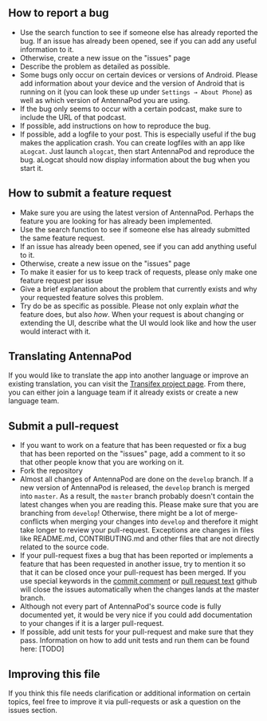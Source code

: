 How to report a bug
-------------------
- Use the search function to see if someone else has already reported the bug. If an issue has already been opened, see if you can add any useful information to it.
- Otherwise, create a new issue on the "issues" page
- Describe the problem as detailed as possible.
- Some bugs only occur on certain devices or versions of Android. Please add information about your device and the version of Android that is running on it (you can look these up under `Settings → About Phone`) as well as which version of AntennaPod you are using.
- If the bug only seems to occur with a certain podcast, make sure to include the URL of that podcast.
- If possible, add instructions on how to reproduce the bug.
- If possible, add a logfile to your post. This is especially useful if the bug makes the application crash. You can create logfiles with an app like `aLogcat`. Just launch `alogcat`, then start AntennaPod and reproduce the bug. aLogcat should now display information about the bug when you start it.

How to submit a feature request
-------------------------------
- Make sure you are using the latest version of AntennaPod. Perhaps the feature you are looking for has already been implemented.
- Use the search function to see if someone else has already submitted the same feature request. 
- If an issue has already been opened, see if you can add anything useful to it.
- Otherwise, create a new issue on the "issues" page
- To make it easier for us to keep track of requests, please only make one feature request per issue
- Give a brief explanation about the problem that currently exists and why your requested feature solves this problem.
- Try do be as specific as possible. Please not only explain *what* the feature does, but also *how*. When your request is about changing or extending the UI, describe what the UI would look like and how the user would interact with it.

Translating AntennaPod
----------------------
If you would like to translate the app into another language or improve an existing translation, you can visit the [Transifex project page](https://www.transifex.com/projects/p/antennapod/). From there, you can either join a language team if it already exists or create a new language team.

Submit a pull-request
---------------------
- If you want to work on a feature that has been requested or fix a bug that has been reported on the "issues" page, add a comment to it so that other people know that you are working on it.  
- Fork the repository  
- Almost all changes of AntennaPod are done on the `develop` branch. If a new version of AntennaPod is released, the `develop` branch is merged into `master`. As a result, the `master` branch probably doesn't contain the latest changes when you are reading this. Please make sure that you are branching from `develop`! Otherwise, there might be a lot of merge-conflicts when merging your changes into `develop` and therefore it might take longer to review your pull-request. Exceptions are changes in files like README.md, CONTRIBUTING.md and other files that are not directly related to the source code.  
- If your pull-request fixes a bug that has been reported or implements a feature that has been requested in another issue, try to mention it so that it can be closed once your pull-request has been merged. If you use special keywords in the [commit comment](https://help.github.com/articles/closing-issues-via-commit-messages/) or [pull request text](https://github.com/blog/1506-closing-issues-via-pull-requests) github will close the issues automatically when the changes lands at the master branch.
- Although not every part of AntennaPod's source code is fully documented yet, it would be very nice if you could add documentation to your changes if it is a larger pull-request.  
- If possible, add unit tests for your pull-request and make sure that they pass. Information on how to add unit tests and run them can be found here: [TODO] 

Improving this file
-------------------
If you think this file needs clarification or additional information on certain topics, feel free to improve it via pull-requests or ask a question on the issues section.
